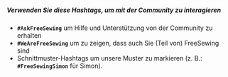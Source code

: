 ---
---

##### Verwenden Sie diese Hashtags, um mit der Community zu interagieren

-   **`#AskFreeSewing`** um Hilfe und Unterstützung von der Community zu erhalten
-   **`#WeAreFreeSewing`** um zu zeigen, dass auch Sie (Teil von) FreeSewing sind
-   Schnittmuster-Hashtags um unsere Muster zu markieren (z. B.: **`#FreeSewingSimon`** für Simon).
